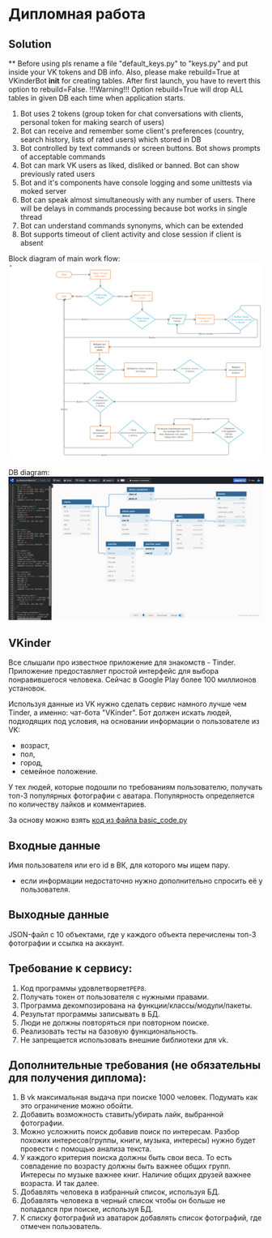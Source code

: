 # Дипломная работа


## Solution
** Before using pls rename a file "default_keys.py" to "keys.py" and put inside your VK tokens and DB info. Also, please make rebuild=True at VKinderBot __init__ for creating tables. After first launch, you have to revert this option to rebuild=False.
!!!Warning!!! Option rebuild=True will drop ALL tables in given DB each time when application starts.  


1. Bot uses 2 tokens (group token for chat conversations with clients, personal token for making search of users)
2. Bot can receive and remember some client's preferences (country, search history, lists of rated users) which stored in DB
3. Bot controlled by text commands or screen buttons. Bot shows prompts of acceptable commands 
4. Bot can mark VK users as liked, disliked or banned. Bot can show previously rated users
5. Bot and it's components have console logging and some unittests via moked server
6. Bot can speak almost simultaneously with any number of users. There will be delays in commands processing because bot works in single thread
7. Bot can understand commands synonyms, which can be extended
8. Bot supports timeout of client activity and close session if client is absent

Block diagram of main work flow:
![alt text](https://raw.githubusercontent.com/Yuribtr/py-advanced-diplom/master/block_diagram.png?raw=true)

DB diagram:
![alt text](https://raw.githubusercontent.com/Yuribtr/py-advanced-diplom/master/db_diagram.jpg?raw=true)


## VKinder
Все слышали про известное приложение для знакомств - Tinder. Приложение предоставляет простой интерфейс для выбора понравившегося человека. Сейчас в Google Play более 100 миллионов установок.

Используя данные из VK нужно сделать сервис намного лучше чем Tinder, а именно: чат-бота "VKinder". 
Бот должен искать людей, подходящих под условия, на основании информации о пользователе из VK:
- возраст,
- пол,
- город,
- семейное положение.

У тех людей, которые подошли по требованиям пользователю, получать топ-3 популярных фотографии с аватара. Популярность определяется по количеству лайков и комментариев.

За основу можно взять [код из файла basic_code.py](basic_code.py)

## Входные данные
Имя пользователя или его id в ВК, для которого мы ищем пару.
- если информации недостаточно нужно дополнительно спросить её у пользователя.

## Выходные данные
JSON-файл с 10 объектами, где у каждого объекта перечислены топ-3 фотографии и ссылка на аккаунт.

## Требование к сервису:
1. Код программы удовлетворяет`PEP8`.
2. Получать токен от пользователя с нужными правами.
3. Программа декомпозирована на функции/классы/модули/пакеты.
4. Результат программы записывать в БД.
5. Люди не должны повторяться при повторном поиске.
6. Реализовать тесты на базовую функциональность.
7. Не запрещается использовать внешние библиотеки для vk.


## Дополнительные требования (не обязательны для получения диплома):
1. В vk максимальная выдача при поиске 1000 человек. Подумать как это ограничение можно обойти.
2. Добавить возможность ставить/убирать лайк, выбранной фотографии.
3. Можно усложнить поиск добавив поиск по интересам. Разбор похожих интересов(группы, книги, музыка, интересы) нужно будет провести с помощью анализа текста.
4. У каждого критерия поиска должны быть свои веса. То есть совпадение по возрасту должны быть важнее общих групп. Интересы по музыке важнее книг. Наличие общих друзей важнее возраста. И так далее.
5. Добавлять человека в избранный список, используя БД.
6. Добавлять человека в черный список чтобы он больше не попадался при поиске, используя БД.
7. К списку фотографий из аватарок добавлять список фотографий, где отмечен пользователь.
